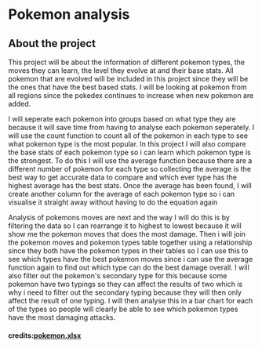 # Pokemon analysis

## About the project

This project will be about the information of different pokemon types, the moves they can learn, the level they evolve at and their base stats. All pokemon that are evolved will be included in this project since they will be the ones that have the best based stats. I will be looking at pokemon from all regions since the pokedex continues to increase when new pokemon are added.

I will seperate each pokemon into groups based on what type they are because it will save time from having to analyse each pokemon seperately. I will use the count function to count all of the pokemon in each type to see what pokemon type is the most popular. In this project I will also compare the base stats of each pokemon type so i can learn which pokemon type is the strongest. To do this I will use the average function because there are a different number of pokemon for each type so collecting the average is the best way to get accurate data to compare and which ever type has the highest average has the best stats. Once the average has been found, I will create another column for the average of each pokemon type so i can visualise it straight away without having to do the equation again

Analysis of pokemons moves are next and the way I will do this is by filtering the data so I can rearrange it to highest to lowest because it will show me the pokemon moves that does the most damage. Then i will join the pokemon moves and pokemon types table together using a relationship since they both have the pokemon types in their tables so I can use this to see which types have the best pokemon moves since i can use the average function again to find out which type can do the best damage overall. I will also filter out the pokemon's secondary type for this because some pokemon have two typings so they can affect the results of two which is why i need to filter out the secondary typing because they will then only affect the result of one typing. I will then analyse this in a bar chart for each of the types so people will clearly be able to see which pokemon types have the most damaging attacks.

#### credits:[pokemon.xlsx](https://github.com/Joelsd2005/Pokemon_analysis/files/9861220/pokemon.xlsx)
